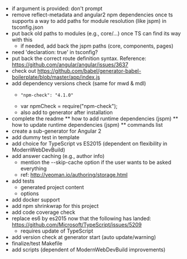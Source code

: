 * if argument is provided: don't prompt
* remove reflect-metadata and angular2 npm dependencies once ts supports a way to add paths for module resolution (like jspm) in tsconfig.json
* put back old paths to modules (e.g., core/...) once TS can find its way with this
  * if needed, add back the jspm paths (core, components, pages)
* need 'declaration: true' in tsconfig?
* put back the correct route definition syntax. Reference: https://github.com/angular/angular/issues/3637
* check out https://github.com/babel/generator-babel-boilerplate/blob/master/app/index.js
* add dependency versions check (same for mwd & mdl)
  *     "npm-check": "4.1.0"	
  * var npmCheck = require("npm-check");
  * also add to generator after installation
* complete the readme
** how to add runtime dependencies (jspm)
** how to update runtime dependencies (jspm)
** commands list
* create a sub-generator for Angular 2
* add dummy test in template
* add choice for TypeScript vs ES2015 (dependent on flexibility in ModernWebDevBuild)
* add answer caching (e.g., author info)
  * mention the --skip-cache option if the user wants to be asked everything
  * ref: http://yeoman.io/authoring/storage.html
* add tests
  * generated project content
  * options
* add docker support
* add npm shrinkwrap for this project
* add code coverage check
* replace es6 by es2015 now that the following has landed: https://github.com/Microsoft/TypeScript/issues/5209
  * requires update of TypeScript
* add version check at generator start (auto update/warning)
* finalize/test Makefile
* add scripts (dependent of ModernWebDevBuild improvements)
